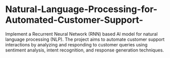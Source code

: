 # Natural-Language-Processing-for-Automated-Customer-Support-
Implement a Recurrent Neural Network (RNN) based Al model for natural language processing (NLP).  The project aims to automate customer support interactions by analyzing and responding to customer  queries using sentiment analysis, intent recognition, and response generation techniques.
